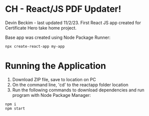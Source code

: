 # CH - React/JS PDF Updater!

Devin Beckim - last updated 11/2/23.    First React JS app created for Certificate Hero take home project.

Base app was created using Node Package Runner:
```
npx create-react-app my-app
```
# Running the Application

1. Download ZIP file, save to location on PC
2. On the command line, 'cd' to the reactapp folder location
3. Run the following commands to download dependencies and run program with Node Package Manager:
```
npm i
npm start
```
